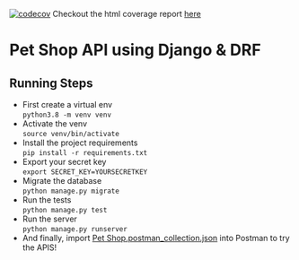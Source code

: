 [![codecov](https://codecov.io/gh/asherif123/pet-shop/branch/main/graph/badge.svg?token=EKX4AJ04S3)](https://codecov.io/gh/asherif123/pet-shop)
Checkout the html coverage report [here](htmlcov/index.html)

# Pet Shop API using Django & DRF
## Running Steps
- First create a virtual env  
```python3.8 -m venv venv```
- Activate the venv  
```source venv/bin/activate```
- Install the project requirements  
```pip install -r requirements.txt```
- Export your secret key  
```export SECRET_KEY=YOURSECRETKEY```
- Migrate the database  
```python manage.py migrate```
- Run the tests  
```python manage.py test```
- Run the server  
```python manage.py runserver```  
- And finally, import [Pet Shop.postman_collection.json](Pet%20Shop.postman_collection.json) into Postman to try the APIS!